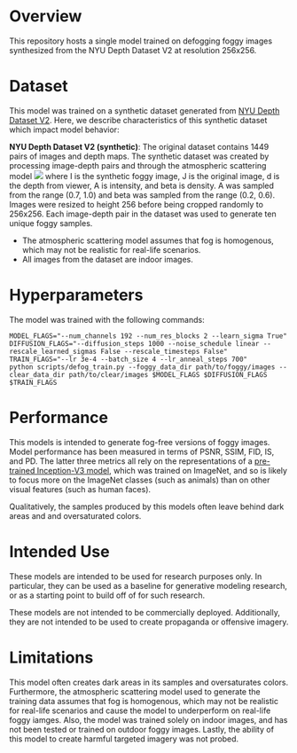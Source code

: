 # Overview

This repository hosts a single model trained on defogging foggy images synthesized from the NYU Depth Dataset V2 at resolution 256x256.

# Dataset

This model was trained on a synthetic dataset generated from [NYU Depth Dataset V2](https://cs.nyu.edu/~silberman/datasets/nyu_depth_v2.html).
Here, we describe characteristics of this synthetic dataset which impact model behavior:

**NYU Depth Dataset V2 (synthetic)**: The original dataset contains 1449 pairs of images and depth maps. The synthetic dataset was created by processing image-depth pairs and through the atmospheric scattering model <img src="https://render.githubusercontent.com/render/math?math=I=J(e^{-\beta d}) %2B A(1 - e^{-\beta d})"> where I is the synthetic foggy image, J is the original image, d is the depth from viewer, A is intensity, and beta is density. A was sampled from the range (0.7, 1.0) and beta was sampled from the range (0.2, 0.6). Images were resized to height 256 before being cropped randomly to 256x256. Each image-depth pair in the dataset was used to generate ten unique foggy samples.

 * The atmospheric scattering model assumes that fog is homogenous, which may not be realistic for real-life scenarios.
 * All images from the dataset are indoor images.

# Hyperparameters

The model was trained with the following commands:

```
MODEL_FLAGS="--num_channels 192 --num_res_blocks 2 --learn_sigma True"
DIFFUSION_FLAGS="--diffusion_steps 1000 --noise_schedule linear --rescale_learned_sigmas False --rescale_timesteps False"
TRAIN_FLAGS="--lr 3e-4 --batch_size 4 --lr_anneal_steps 700"
python scripts/defog_train.py --foggy_data_dir path/to/foggy/images --clear_data_dir path/to/clear/images $MODEL_FLAGS $DIFFUSION_FLAGS $TRAIN_FLAGS
```

# Performance

This models is intended to generate fog-free versions of foggy images.
Model performance has been measured in terms of PSNR, SSIM, FID, IS, and PD.
The latter three metrics all rely on the representations of a [pre-trained Inception-V3 model](https://arxiv.org/abs/1512.00567),
which was trained on ImageNet, and so is likely to focus more on the ImageNet classes (such as animals) than on other visual features (such as human faces).

Qualitatively, the samples produced by this models often leave behind dark areas and and oversaturated colors.

# Intended Use

These models are intended to be used for research purposes only.
In particular, they can be used as a baseline for generative modeling research, or as a starting point to build off of for such research.

These models are not intended to be commercially deployed.
Additionally, they are not intended to be used to create propaganda or offensive imagery.

# Limitations

This model often creates dark areas in its samples and oversaturates colors. Furthermore, the atmospheric scattering model used to generate the training data assumes that fog is homogenous, which may not be realistic for real-life scenarios and cause the model to underperform on real-life foggy iamges. Also, the model was trained solely on indoor images, and has not been tested or trained on outdoor foggy images. Lastly, the ability of this model to create harmful targeted imagery was not probed.

